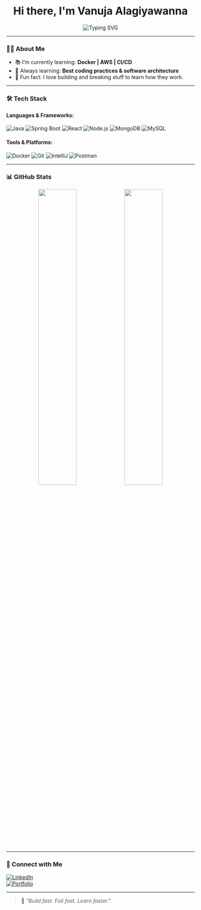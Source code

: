 <h1 align="center">Hi there, I'm Vanuja Alagiyawanna</h1>

<p align="center">
  <img src="https://readme-typing-svg.demolab.com?font=Fira+Code&pause=1000&center=true&vCenter=true&width=435&lines=I'm+a+Full-stack+Developer;Spring+Boot+%7C+React+%7C+MERN+Stack;Tech+Enthusiast+%7C+IT+Undergraduate-SLIIT" alt="Typing SVG" />
</p>

---

### 🧑‍💻 About Me

- 📚 I’m currently learning: **Docker | AWS | CI/CD**
- 🧠 Always learning: **Best coding practices & software architecture**
- 🚀 Fun fact: I love building and breaking stuff to learn how they work.

---

### 🛠️ Tech Stack

#### Languages & Frameworks:
![Java](https://img.shields.io/badge/Java-ED8B00?style=for-the-badge&logo=java&logoColor=white)
![Spring Boot](https://img.shields.io/badge/SpringBoot-6DB33F?style=for-the-badge&logo=springboot&logoColor=white)
![React](https://img.shields.io/badge/React-20232A?style=for-the-badge&logo=react&logoColor=61DAFB)
![Node.js](https://img.shields.io/badge/Node.js-339933?style=for-the-badge&logo=nodedotjs&logoColor=white)
![MongoDB](https://img.shields.io/badge/MongoDB-4EA94B?style=for-the-badge&logo=mongodb&logoColor=white)
![MySQL](https://img.shields.io/badge/MySQL-00758F?style=for-the-badge&logo=mysql&logoColor=white)

#### Tools & Platforms:
![Docker](https://img.shields.io/badge/Docker-2496ED?style=for-the-badge&logo=docker&logoColor=white)
![Git](https://img.shields.io/badge/Git-F1502F?style=for-the-badge&logo=git&logoColor=white)
![IntelliJ](https://img.shields.io/badge/IntelliJIDEA-000000?style=for-the-badge&logo=intellijidea&logoColor=white)
![Postman](https://img.shields.io/badge/Postman-FF6C37?style=for-the-badge&logo=postman&logoColor=white)

---

### 📊 GitHub Stats

<p align="center">
  <img src="https://github-readme-stats.vercel.app/api?username=YOUR_USERNAME&show_icons=true&theme=radical" width="45%" />
  <img src="https://github-readme-stats.vercel.app/api/top-langs/?username=YOUR_USERNAME&layout=compact&theme=radical" width="45%" />
</p>

---

### 🔗 Connect with Me

[![LinkedIn](https://img.shields.io/badge/LinkedIn-blue?style=for-the-badge&logo=linkedin&logoColor=white)](https://linkedin.com/in/your-profile)   
[![Portfolio](https://img.shields.io/badge/Portfolio-black?style=for-the-badge&logo=google-chrome&logoColor=white)](https://yourwebsite.com)

---

> 🚀 *"Build fast. Fail fast. Learn faster."*

